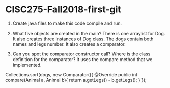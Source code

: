 # CISC275-Fall2018-first-git
1. Create java files to make this code compile and run.

2. What five objects are created in the main?
There is one arraylist for Dog. It also creates three instances of Dog class. The dogs contain both names and legs number. It also creates a comparator.

3. Can you spot the comparator constructor call? Where is the class definition for the comparator?
It uses the compare method that we implemented.

Collections.sort(dogs, new Comparator<Animal>(){
@Override
public int compare(Animal a, Animal b){
return a.getLegs() - b.getLegs();
}
});
